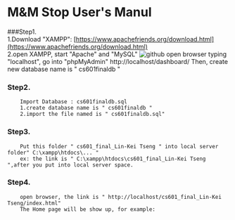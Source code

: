M&M Stop User's Manul
=====================

###Step1.<br />
1.Download "XAMPP": [https://www.apachefriends.org/download.html](https://www.apachefriends.org/download.html)<br />
2.open XAMPP, start "Apache" and "MySQL"
![github](http://github.com/unicorn.png "github") 
        open browser typing "localhost", go into "phpMyAdmin"
        http://localhost/dashboard/
        Then, create new database name is " cs601finaldb "

### Step2.<br/>
        Import Database : cs601finaldb.sql
        1.create database name is " cs601finaldb "
        2.import the file named is " cs601finaldb.sql"

### Step3.<br/>
        Put this folder " cs601_final_Lin-Kei Tseng " into local server folder" C:\xampp\htdocs\... "
        ex: the link is " C:\xampp\htdocs\cs601_final_Lin-Kei Tseng ",after you put into local server space.
        
### Step4.<br/> 
        open browser, the link is " http://localhost/cs601_final_Lin-Kei Tseng/index.html"
        The Home page will be show up, for example:
        
